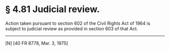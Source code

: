 # § 4.81   Judicial review.

Action taken pursuant to section 602 of the Civil Rights Act of 1964 is subject to judicial review as provided in section 603 of that Act.



---

[N] [40 FR 8778, Mar. 3, 1975]




